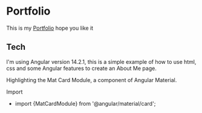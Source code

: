 # Portfolio

This is my [Portfolio](https://filipecard.github.io/portfolio/)
hope you like it

## Tech
  
I'm using Angular version 14.2.1, this is a simple example of how to use html, css and some Angular features to create an About Me page.

 
Highlighting the Mat Card Module, a component of Angular Material.

Import
- import {MatCardModule} from '@angular/material/card';
